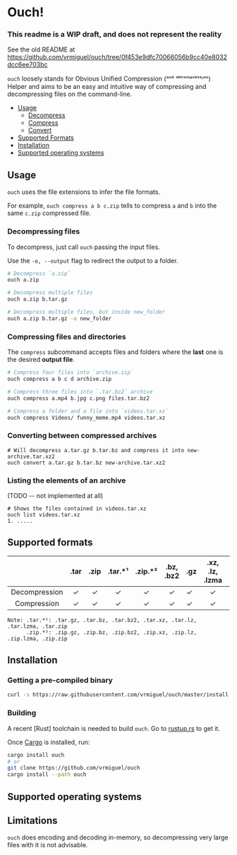 # Ouch!

### This readme is a WIP draft, and does not represent the reality
See the old README at https://github.com/vrmiguel/ouch/tree/0f453e9dfc70066056b9cc40e8032dcc6ee703bc
<!-- ![ouch_image](https://encrypted-tbn0.gstatic.com/images?q=tbn:ANd9GcR5ilNDTFZZ-Vy_ctm2YyAe8Yk0UT7lB2hIhg&usqp=CAU)  -->

`ouch` loosely stands for Obvious Unified Compression (ᵃⁿᵈ ᵈᵉᶜᵒᵐᵖʳᵉˢˢᶦᵒⁿ) Helper and aims to be an easy and intuitive way of compressing and decompressing files on the command-line.

- [Usage](#Usage)
    - [Decompress](#Decompress)
    - [Compress](#Compress)
    - [Convert](#Convert)
- [Supported Formats](#Supported-formats)
- [Installation](#Installation)
- [Supported operating systems](#Supported-operating-systems)


## Usage

`ouch` uses the file extensions to infer the file formats.

For example, `ouch compress a b c.zip` tells to compress `a` and `b` into the same `c.zip` compressed file.

### Decompressing files
<!-- botei caps e mais um #, acho que ficou bom para os comandos -->

To decompress, just call `ouch` passing the input files.

Use the `-o, --output` flag to redirect the output to a folder.

```bash
# Decompress `a.zip`
ouch a.zip

# Decompress multiple files
ouch a.zip b.tar.gz

# Decompress multiple files, but inside new_folder
ouch a.zip b.tar.gz -o new_folder
```

### Compressing files and directories

The `compress` subcommand accepts files and folders where the **last** one is the desired **output file**.

```bash
# Compress four files into `archive.zip`
ouch compress a b c d archive.zip

# Compress three files into `.tar.bz2` archive
ouch compress a.mp4 b.jpg c.png files.tar.bz2

# Compress a folder and a file into `videos.tar.xz`
ouch compress Videos/ funny_meme.mp4 videos.tar.xz
```

### Converting between compressed archives

```
# Will decompress a.tar.gz b.tar.bz and compress it into new-archive.tar.xz2
ouch convert a.tar.gz b.tar.bz new-archive.tar.xz2
```

### Listing the elements of an archive

(TODO -- not implemented at all)

```
# Shows the files contained in videos.tar.xz
ouch list videos.tar.xz
1. .....
```

## Supported formats


|               | .tar | .zip | .tar.\*¹ | .zip.\*² | .bz, .bz2 | .gz | .xz, .lz, .lzma | .7z |
|:-------------:|:----:|:----:|:--------:|:--------:|:---------:| --- |:---------------:| --- |
| Decompression |  ✓   |  ✓   |    ✓     |    ✓     |     ✓     | ✓   |        ✓        | ✗   |
|  Compression  |  ✓   |  ✓   |    ✓     |    ✓     |     ✓     | ✓   |        ✓        | ✗   |

```
Note: .tar.*¹: .tar.gz, .tar.bz, .tar.bz2, .tar.xz, .tar.lz, .tar.lzma, .tar.zip
      .zip.*²: .zip.gz, .zip.bz, .zip.bz2, .zip.xz, .zip.lz, .zip.lzma, .zip.zip
```


## Installation

### Getting a pre-compiled binary

```bash
curl -s https://raw.githubusercontent.com/vrmiguel/ouch/master/install.sh | bash
```

### Building

A recent [Rust] toolchain is needed to build `ouch`. Go to [rustup.rs](https://rustup.rs/) to get it.

Once [Cargo](https://doc.rust-lang.org/cargo/) is installed, run:

```bash
cargo install ouch
# or 
git clone https://github.com/vrmiguel/ouch
cargo install --path ouch
```

## Supported operating systems



## Limitations

`ouch` does encoding and decoding in-memory, so decompressing very large files with it is not advisable.
